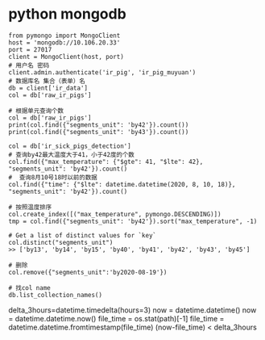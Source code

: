 # python mongodb
```
from pymongo import MongoClient
host = 'mongodb://10.106.20.33'
port = 27017
client = MongoClient(host, port)
# 用户名 密码
client.admin.authenticate('ir_pig', 'ir_pig_muyuan')
# 数据库名 集合（表单）名
db = client['ir_data']
col = db['raw_ir_pigs']

# 根据单元查询个数
col = db['raw_ir_pigs']
print(col.find({"segments_unit": 'by42'}).count())
print(col.find({"segments_unit": 'by43'}).count())

col = db['ir_sick_pigs_detection']
# 查询by42最大温度大于41，小于42度的个数
col.find({"max_temperature": {"$gte": 41, "$lte": 42}, "segments_unit": 'by42'}).count()
#  查询8月10号18时以前的数据
col.find({"time": {"$lte": datetime.datetime(2020, 8, 10, 18)}, "segments_unit": 'by42'}).count()

# 按照温度排序
col.create_index([("max_temperature", pymongo.DESCENDING)])
tmp = col.find({"segments_unit": 'by42'}).sort("max_temperature", -1)

# Get a list of distinct values for `key`
col.distinct("segments_unit")
>> ['by13', 'by14', 'by15', 'by40', 'by41', 'by42', 'by43', 'by45']

# 删除
col.remove({"segments_unit":'by2020-08-19'})

# 找col name
db.list_collection_names()

```






delta_3hours=datetime.timedelta(hours=3)
now = datetime.datetime()
now = datetime.datetime.now()
file_time = os.stat(path)[-1]
file_time  = datetime.datetime.fromtimestamp(file_time)
(now-file_time) < delta_3hours